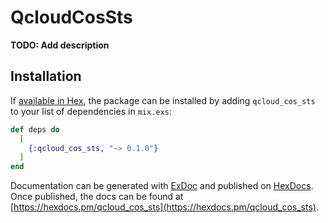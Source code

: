 # QcloudCosSts

**TODO: Add description**

## Installation

If [available in Hex](https://hex.pm/docs/publish), the package can be installed
by adding `qcloud_cos_sts` to your list of dependencies in `mix.exs`:

```elixir
def deps do
  [
    {:qcloud_cos_sts, "~> 0.1.0"}
  ]
end
```

Documentation can be generated with [ExDoc](https://github.com/elixir-lang/ex_doc)
and published on [HexDocs](https://hexdocs.pm). Once published, the docs can
be found at [https://hexdocs.pm/qcloud_cos_sts](https://hexdocs.pm/qcloud_cos_sts).

